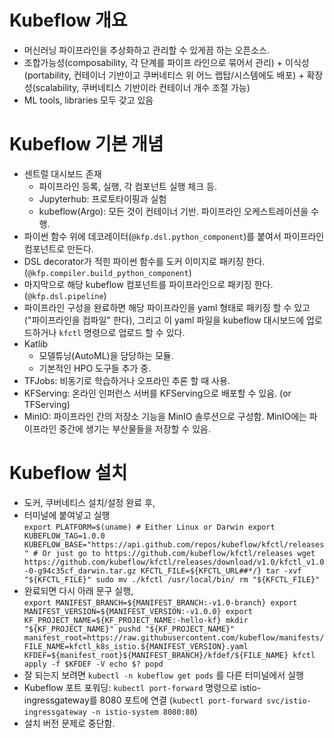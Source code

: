 # Kubeflow 개요
- 머신러닝 파이프라인을 추상화하고 관리할 수 있게끔 하는 오픈소스.
- 조합가능성(composability, 각 단계를 파이프 라인으로 묶어서 관리) + 이식성(portability, 컨테이너 기반이고 쿠버네티스 위 어느 랩탑/시스템에도 배포) + 확장성(scalability, 쿠버네티스 기반이라 컨테이너 개수 조절 가능)
- ML tools, libraries 모두 갖고 있음
# Kubeflow 기본 개념
- 센트럴 대시보드 존재
  - 파이프라인 등록, 실행, 각 컴포넌트 실행 체크 등.
  - Jupyterhub: 프로토타이핑과 실험
  - kubeflow(Argo): 모든 것이 컨테이너 기반. 파이프라인 오케스트레이션을 수행.
- 파이썬 함수 위에 데코레이터(`@kfp.dsl.python_component`)를 붙여서 파이프라인 컴포넌트로 만든다. 
- DSL decorator가 적힌 파이썬 함수를 도커 이미지로 패키징 한다. (`@kfp.compiler.build_python_component`)
- 마지막으로 해당 kubeflow 컴포넌트를 파이프라인으로 패키징 한다. (`@kfp.dsl.pipeline`)
- 파이프라인 구성을 완료하면 해당 파이프라인을 yaml 형태로 패키징 할 수 있고("파이프라인을 컴파일" 한다), 그리고 이 yaml 파일을 kubeflow 대시보드에 업로드하거나 `kfctl` 명령으로 업로드 할 수 있다.
- Katlib
  - 모델튜닝(AutoML)을 담당하는 모듈.
  - 기본적인 HPO 도구들 추가 중.
- TFJobs: 비동기로 학습하거나 오프라인 추론 할 때 사용.
- KFServing: 온라인 인퍼런스 서버를 KFServing으로 배포할 수 있음. (or TFServing)
- MinIO: 파이프라인 간의 저장소 기능을 MinIO 솔루션으로 구성함. MinIO에는 파이프라인 중간에 생기는 부산물들을 저장할 수 있음.

# Kubeflow 설치
- 도커, 쿠버네티스 설치/설정 완료 후,
- 터미널에 붙여넣고 실행 \
`export PLATFORM=$(uname) # Either Linux or Darwin
export KUBEFLOW_TAG=1.0.0 KUBEFLOW_BASE="https://api.github.com/repos/kubeflow/kfctl/releases" # Or just go to https://github.com/kubeflow/kfctl/releases
wget https://github.com/kubeflow/kfctl/releases/download/v1.0/kfctl_v1.0-0-g94c35cf_darwin.tar.gz KFCTL_FILE=${KFCTL_URL##*/}
tar -xvf "${KFCTL_FILE}"
sudo mv ./kfctl /usr/local/bin/
rm "${KFCTL_FILE}"`
- 완료되면 다시 아래 문구 실행, \
`export MANIFEST_BRANCH=${MANIFEST_BRANCH:-v1.0-branch} export MANIFEST_VERSION=${MANIFEST_VERSION:-v1.0.0}
export KF_PROJECT_NAME=${KF_PROJECT_NAME:-hello-kf} mkdir "${KF_PROJECT_NAME}"
pushd "${KF_PROJECT_NAME}"
manifest_root=https://raw.githubusercontent.com/kubeflow/manifests/ FILE_NAME=kfctl_k8s_istio.${MANIFEST_VERSION}.yaml KFDEF=${manifest_root}${MANIFEST_BRANCH}/kfdef/${FILE_NAME} kfctl apply -f $KFDEF -V
echo $? popd`
- 잘 되는지 보려면 `kubectl -n kubeflow get pods` 를 다른 터미널에서 실행
- Kubeflow 포트 포워딩: `kubectl port-forward` 명령으로 istio-ingressgateway를 8080 포트에 연결 (`kubectl port-forward svc/istio-ingressgateway -n istio-system 8080:80`)
- 설치 버전 문제로 중단함.